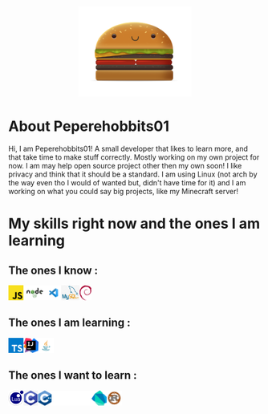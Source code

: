 <p align="center"><a target="_blank" href=""><img height="180" src="./Assets/Logo Pepere.png"></a></p>

# About Peperehobbits01

Hi, I am Peperehobbits01! A small developer that likes to learn more, and that take time to make stuff correctly. Mostly working on my own project for now. I am may help open source project other then my own soon! I like privacy and think that it should be a standard. I am using Linux (not arch by the way even tho I would of wanted but, didn't have time for it) and I am working on what you could say big projects, like my Minecraft server!

# My skills right now and the ones I am learning

## The ones I know :
<p align="left"><a target="_blank" href=""><img height="30" src="./Assets/javascript-logo.png"></a><img height="30" src="./Assets/Node.js-Logo.png"></a><img height="30" src="./Assets/visual-studio-code-logo.png"></a><img height="30" src="./Assets/mysql-logo.png"></a><img height="30" src="./Assets/debian-logo.png"></a></p>

## The ones I am learning :

<p align="left"><a target="_blank" href=""><img height="30" src="./Assets/typescript-logo.png"></a><img height="30" src="./Assets/intellij-idea-logo.png"></a><img height="30" src="./Assets/java-logo.png"></a></p>

## The ones I want to learn :

<p align="left"><a target="_blank" href=""><img height="30" src="./Assets/Lua-Logo.png"></a><img height="30" src="./Assets/c-programming-language-logo.png"></a><img height="30" src="./Assets/C++-logo.png"></a><img height="30" src="./Assets/Go_dark.svg"></a><img height="30" src="./Assets/dart-svgrepo-com.svg"></a><img height="30" src="./Assets/rust-svgrepo-com.svg"></a></p>

